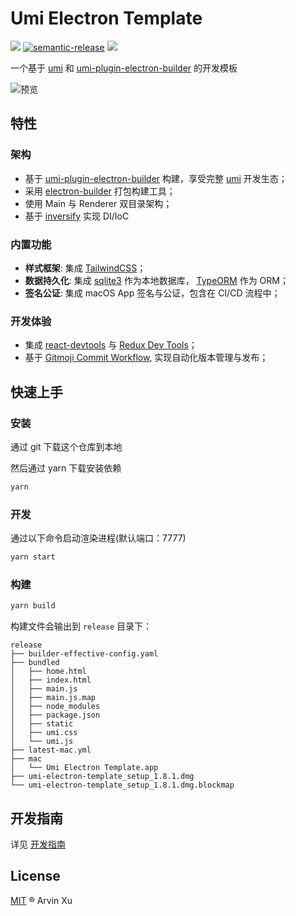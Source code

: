 # Umi Electron Template

![][version-url] [![semantic-release](https://img.shields.io/badge/%20%20%F0%9F%93%A6%F0%9F%9A%80-semantic--release-e10079.svg)](https://github.com/semantic-release/semantic-release) ![][license-url]

<!-- badge -->

[version-url]: https://img.shields.io/github/v/release/arvinxx/umi-electron-template
[license-url]: https://img.shields.io/github/license/arvinxx/umi-electron-template

一个基于 [umi][umi] 和 [umi-plugin-electron-builder][umi-plugin-electron-builder] 的开发模板

![预览](https://gw.alipayobjects.com/zos/antfincdn/k7TRgZNHSJ/1bbf755c-a3bf-45bd-a3f8-64745a93f8b2.png)

## 特性

### 架构

- 基于 [umi-plugin-electron-builder][umi-plugin-electron-builder] 构建，享受完整 [umi][umi] 开发生态；
- 采用 [electron-builder][electron-builder] 打包构建工具；
- 使用 Main 与 Renderer 双目录架构；
- 基于 [inversify][inversify] 实现 DI/IoC

### 内置功能

- **样式框架**: 集成 [TailwindCSS][tailwindcss]；
- **数据持久化**: 集成 [sqlite3][sqlite3] 作为本地数据库， [TypeORM][typeorm] 作为 ORM；
- **签名公证**: 集成 macOS App 签名与公证，包含在 CI/CD 流程中；

### 开发体验

- 集成 [react-devtools][react-devtools] 与 [Redux Dev Tools][redux-devtools]；
- 基于 [Gitmoji Commit Workflow][gitmoji-commit-workflow], 实现自动化版本管理与发布；

<!-- url -->

[umi]: https://umijs.org/
[umi-plugin-electron-builder]: https://github.com/BySlin/umi-plugin-electron-builder
[react-devtools]: https://www.npmjs.com/package/react-devtools
[electron-builder]: https://www.electron.build/
[redux-devtools]: https://github.com/reduxjs/redux-devtools
[gitmoji-commit-workflow]: https://github.com/arvinxx/gitmoji-commit-workflow/
[tailwindcss]: https://tailwindcss.com/
[sqlite3]: https://github.com/mapbox/node-sqlite3
[typeorm]: https://typeorm.io/#/
[inversify]: https://github.com/inversify/InversifyJS

## 快速上手

### 安装

通过 git 下载这个仓库到本地

然后通过 yarn 下载安装依赖

```bash
yarn
```

### 开发

通过以下命令启动渲染进程(默认端口：7777)

```bash
yarn start
```

### 构建

```bash
yarn build
```

构建文件会输出到 `release` 目录下：

```
release
├── builder-effective-config.yaml
├── bundled
│   ├── home.html
│   ├── index.html
│   ├── main.js
│   ├── main.js.map
│   ├── node_modules
│   ├── package.json
│   ├── static
│   ├── umi.css
│   └── umi.js
├── latest-mac.yml
├── mac
│   └── Umi Electron Template.app
├── umi-electron-template_setup_1.8.1.dmg
└── umi-electron-template_setup_1.8.1.dmg.blockmap

```

## 开发指南

详见 [开发指南](./docs/guide.md)

## License

[MIT](./LICENSE) ® Arvin Xu
